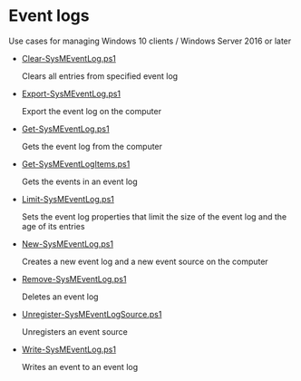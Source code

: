 # Event logs
Use cases for managing Windows 10 clients / Windows Server 2016 or later

+ [Clear-SysMEventLog.ps1](./Clear-SysMEventLog.ps1)

  Clears all entries from specified event log

+ [Export-SysMEventLog.ps1](./Limit-SysMEventLog.ps1)

  Export the event log on the computer

+ [Get-SysMEventLog.ps1](./Get-SysMEventLog.ps1)

  Gets the event log from the computer

+ [Get-SysMEventLogItems.ps1](./Get-SysMEventLogItems.ps1)

  Gets the events in an event log

+ [Limit-SysMEventLog.ps1](./Limit-SysMEventLog.ps1)

  Sets the event log properties that limit the size of the event log and the age of its entries

+ [New-SysMEventLog.ps1](./New-SysMEventLog.ps1)

  Creates a new event log and a new event source on the computer  

+ [Remove-SysMEventLog.ps1](./Remove-SysMEventLog.ps1)

  Deletes an event log

+ [Unregister-SysMEventLogSource.ps1](./Unregister-SysMEventLogSource.ps1)

  Unregisters an event source

+ [Write-SysMEventLog.ps1](./Write-SysMEventLog.ps1)

  Writes an event to an event log